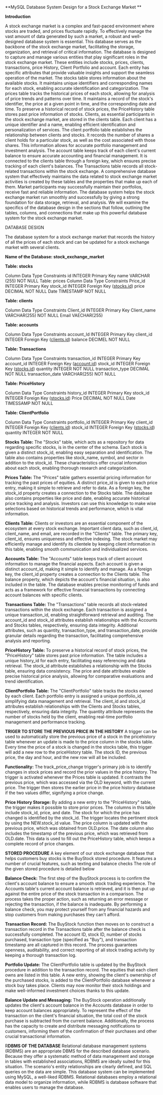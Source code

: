 **MySQL Database System Design for a Stock Exchange Market **

**Introduction**

A stock exchange market is a complex and fast-paced environment where stocks are traded, and
prices fluctuate rapidly. To effectively manage the vast amount of data generated by such a
market, a robust and well-designed database system is essential. This database serves as the
backbone of the stock exchange market, facilitating the storage, organization, and retrieval of
critical information. The database is designed to capture and manage various entities that play
significant roles in the stock exchange market. These entities include stocks, prices, clients,
transactions, price History, Client Portfolio and account. Each entity has specific attributes that
provide valuable insights and support the seamless operation of the market. The stocks table
stores information about the available stocks. It maintains unique identifiers and corresponding
names for each stock, enabling accurate identification and categorization. The prices table tracks
the historical prices of each stock, allowing for analysis of price trends and patterns over time. It
maintains a record of the stock's identifier, the price at a given point in time, and the
corresponding date and time. To preserve a historical record of stock prices, the PriceHistory
table stores past price information of stocks. Clients, as essential participants in the stock
exchange market, are stored in the clients table. Each client has a unique identifier and a name,
enabling efficient identification and personalization of services. The client portfolio table
establishes the relationship between clients and stocks. It records the number of shares a client
holds for a particular stock, as well as the cost associated with those shares. This information
allows for accurate portfolio management and investment analysis.
The account table keeps track of each client's current balance to ensure accurate accounting and
financial management. It is connected to the clients table through a foreign key, which ensures
precise tracking of each client's balances. The Transactions table records all stock-related
transactions within the stock exchange. A comprehensive database system that effectively
maintains the data related to stock exchange market activities is created by these tables and the
properties that make up each of them. Market participants may successfully maintain their
portfolios, receive fast and reliable information. The database system helps the stock exchange
market run smoothly and successfully by giving a strong foundation for data storage, retrieval,
and analysis. We will examine the specifics of the database design in the sections that follow,
outlining the tables, columns, and connections that make up this powerful database system for
the stock exchange market.

DATABASE DESIGN

The database system for a stock exchange market that records the history of all the prices of each stock and can be updated for a stock exchange market with several clients.

**Name of the Database: stock_exchange_market**

**Table: stocks**

Column Data Type Constraints
id INTEGER Primary Key
name VARCHAR (255) NOT NULL
Table: prices
Column Data Type Constraints
Price_id INTEGER Primary Key
stock_id INTEGER Foreign Key ([stocks.id](http://stocks.id/))
price DECIMAL NOT NULL
Date TIMESTAMP NOT NULL

**Table: clients**

Column Data Type Constraints
Client_id INTEGER Primary Key
Client_name VARCHAR(255) NOT NULL
Email VAECHAR(255)

**Table: accounts**

Column Data Type Constraints
account_Id INTEGER Primary Key
client_id INTEGER Foreign Key ([clients.id](http://clients.id/))
balance DECIMEL NOT NULL

**Table: Transactions**

Column Data Type Constraints
transaction_id INTEGER Primary Key
account_id INTEGER Foreign Key ([account.id](http://account.id/))
stock_id INTEGER Foreign Key ([stocks.id](http://stocks.id/))
quantity INTEGER NOT NULL
transaction_type DECIMAL NOT NULL
transaction_date VARCHAR(255) NOT NULL

**Table: PriceHistory**

Column Data Type Constraints
history_id INTEGER Primary Key
stock_id INTEGER Foreign Key ([stocks.id](http://stocks.id/))
Price DECIMAL NOT NULL
Date TIMESSAMP NOT NULL

**Table: ClientPortfolio**

Column Data Type Constraints
portfolio_id INTEGER Primary Key
client_id INTEGER Foreign Key ([clients.id](http://clients.id/))
stock_id INTEGER Foreign Key ([stocks.id](http://stocks.id/))
quantity INTEGER NOT NULL

**Stocks Table:**
The "Stocks" table, which acts as a repository for data regarding specific stocks, is in the center
of the schema. Each stock is given a distinct stock_id, enabling easy separation and
identification. The table also contains properties like stock_name, symbol, and sector in addition
to the stock_id. These characteristics offer crucial information about each stock, enabling
thorough research and categorization.

**Prices Table:**
The "Prices" table gathers essential pricing information for tracking the past prices of equities. A
distinct price_id is given to each price entry, making it simple to retrieve and refer to data. As a
foreign key, the stock_id property creates a connection to the Stocks table. The database also
contains properties like price and date, enabling accurate historical price tracking and analysis.
Investors can use this knowledge to make wise selections based on historical trends and
performance, which is vital information.

**Clients Table:**
Clients or investors are an essential component of the ecosystem at every stock exchange.
Important client data, such as client_id, client_name, and email, are recorded in the "Clients"
table. The primary key, client_id, ensures uniqueness and effective indexing. The stock market
may efficiently manage and identify its clientele by keeping client information in this table,
enabling smooth communication and individualized services.

**Accounts Table:**
The "Accounts" table keeps track of client account information to manage the financial aspects.
Each account is given a distinct account_id, making it simple to identify and manage. As a
foreign key, the client_id property creates a connection to the Clients table. The balance
property, which depicts the account's financial situation, is also included in the table. The
database enables precise monitoring of funds and acts as a framework for effective financial
transactions by connecting account balances with specific clients.

**Transactions Table:**
The "Transactions" table records all stock-related transactions within the stock exchange. Each
transaction is assigned a unique transaction_id, enabling straightforward retrieval and auditing.
The account_id and stock_id attributes establish relationships with the Accounts and Stocks
tables, respectively, ensuring data integrity. Additional attributes, such as quantity,
transaction_type, and transaction_date, provide granular details regarding the transaction,
facilitating comprehensive analysis and reporting.

**PriceHistory Table:**
To preserve a historical record of stock prices, the "PriceHistory" table stores past price
information. The table includes a unique history_id for each entry, facilitating easy referencing
and data retrieval. The stock_id attribute establishes a relationship with the Stocks table,
ensuring data consistency. The price and date attributes enable precise historical price analysis,
allowing for comparative evaluations and trend identification.

**ClientPortfolio Table:**
The "ClientPortfolio" table tracks the stocks owned by each client. Each portfolio entry is
assigned a unique portfolio_id, simplifying data management and retrieval. The client_id and
stock_id attributes establish relationships with the Clients and Stocks tables, respectively,
ensuring data integrity. The quantity attribute represents the number of stocks held by the client,
enabling real-time portfolio management and performance tracking.

**TRIGER TO STORE THE PREVIOUS PRICE IN THE HISTORY**
A trigger can be used to automatically store the previous price of a stock in the pricehistory table
whenever an update is made to the price column in the stocks table. Every time the price of a
stock is changed in the stocks table, this trigger will add a new row to the priceHistory table. The
stock ID, the previous price, the day and hour, and the new row will all be included.

**Functionality:**
The track_price_change trigger's primary job is to identify changes in stock prices and record the
prior values in the price history. The trigger is activated whenever the Prices table is updated. It
contrasts the previous price, which was accessed via the OLD keyword, with the current price.
The trigger then stores the earlier price in the price history database if the two values differ,
signifying a price change.

**Price History Storage:**
By adding a new entry to the "PriceHistory" table, the trigger makes it possible to store prior
prices. The columns in this table include stock_id, price, and date. The stock for which the price
has changed is identified by the stock_id. The trigger locates the pertinent stock by using the
NEW.stock_id value. The price column is updated with the previous price, which was obtained
from OLD.price. The date column also includes the timestamp of the previous price, which was
retrieved from OLD.date. This data is used to fill out the PriceHistory table, which keeps a
complete record of price changes.

**STORED PROCEDURE**
A key element of our stock exchange database that helps customers buy stocks is the BuyStock
stored procedure. It features a number of crucial features, such as texting and balance checks The role of the given stored procedure is detailed below

**Balance Check:**
The first step of the BuyStock process is to confirm the client's account balance to ensure a
smooth stock trading experience. The Accounts table's current account balance is retrieved, and
it is then put up against the entire price of the stock transaction in a comparison. The process
takes the proper action, such as returning an error message or rejecting the transaction, if the
balance is inadequate. By performing a balance check, you may protect yourself from any
financial hazards and stop customers from making purchases they can't afford.

**Transaction Record:**
The BuyStock function then moves on to construct a transaction record in the Transactions table
after the balance check is successfully completed. The account ID, stock ID, number of stocks
purchased, transaction type (specified as "Buy"), and transaction timestamp are all captured in
this record. The process guarantees openness, auditability, and correct reporting of all stock
trading activity by keeping a thorough transaction log.

**Portfolio Update:**
The ClientPortfolio table is updated by the BuyStock procedure in addition to the transaction
record. The equities that each client owns are listed in this table. A new entry, showing the
client's ownership of the purchased stocks, is added to the ClientPortfolio database whenever a
stock buy takes place. Clients may now monitor their stock holdings and make well-informed
investment choices thanks to this update.

**Balance Update and Messaging:**
The BuyStock operation additionally updates the client's account balance in the Accounts
database in order to keep account balances appropriately. To represent the effect of the
transaction on the client's financial situation, the total cost of the stock purchase is subtracted
from the current balance. Additionally, the process has the capacity to create and distribute
messaging notifications to customers, informing them of the confirmation of their purchases and
other crucial transactional information.

R**DBMS OF THE DATABASE**
Relational database management systems (RDBMS) are an appropriate DBMS for the described
database scenario. Because they offer a systematic method of data management and storage in
tables with established associations, RDBMS are ideally suited for this situation. The scenario's
entity relationships are clearly defined, and SQL queries on the data are simple. This database
system can be implemented using MySQL, a well-liked RDBMS. Relational databases employ a
relational data model to organize information, while RDBMS is database software that enables
users to manage the database.
